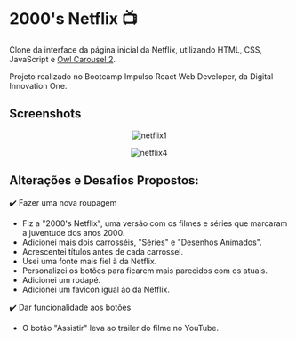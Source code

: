 # 2000's Netflix :tv:
Clone da interface da página inicial da Netflix, utilizando HTML, CSS, JavaScript e [Owl Carousel 2](https://owlcarousel2.github.io/OwlCarousel2/).

Projeto realizado no Bootcamp Impulso React Web Developer, da Digital Innovation One.

## Screenshots

<div align="center">
  
![netflix1](https://user-images.githubusercontent.com/91279271/138480855-9fe8c87b-d216-4d62-b3a4-accc5220ab3c.png)

![netflix4](https://user-images.githubusercontent.com/91279271/138480875-2341b44e-4208-4e5e-894a-f927a3cca658.png)
</div>

## Alterações e Desafios Propostos:

:heavy_check_mark: Fazer uma nova roupagem

- Fiz a "2000's Netflix", uma versão com os filmes e séries que marcaram a juventude dos anos 2000.
- Adicionei mais dois carrosséis, "Séries" e "Desenhos Animados".
- Acrescentei títulos antes de cada carrossel.
- Usei uma fonte mais fiel à da Netflix.
- Personalizei os botões para ficarem mais parecidos com os atuais.
- Adicionei um rodapé.
- Adicionei um favicon igual ao da Netflix.



:heavy_check_mark: Dar funcionalidade aos botões

- O botão "Assistir" leva ao trailer do filme no YouTube.

